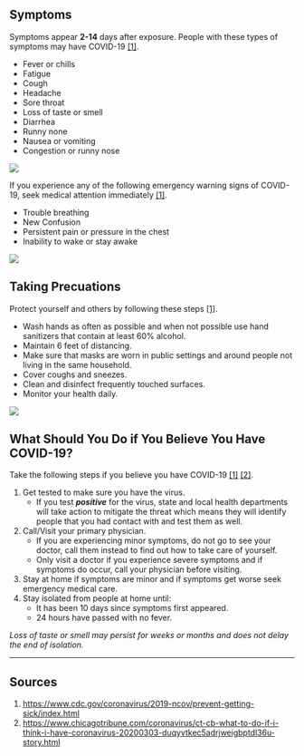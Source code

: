 ## Symptoms

Symptoms appear **2-14** days after exposure. People with these types of symptoms may have COVID-19 [[1]](https://www.cdc.gov/coronavirus/2019-ncov/prevent-getting-sick/index.html).

- Fever or chills     
- Fatigue
- Cough
- Headache
- Sore throat
- Loss of taste or smell
- Diarrhea
- Runny none
- Nausea or vomiting
- Congestion or runny nose
 
![](https://image.freepik.com/free-vector/symptoms-recommendations-coronavirus-2019-ncov_24877-62737.jpg)

If you experience any of the following emergency warning signs of COVID-19, seek medical attention immediately [[1]](https://www.cdc.gov/coronavirus/2019-ncov/prevent-getting-sick/index.html). 

- Trouble breathing
- New Confusion
- Persistent pain or pressure in the chest
- Inability to wake or stay awake

![](https://image.freepik.com/free-vector/emergency-word-concept-background_23-2147957318.jpg)

## Taking Precuations

Protect yourself and others by following these steps [[1]](https://www.cdc.gov/coronavirus/2019-ncov/prevent-getting-sick/index.html).

- Wash hands as often as possible and when not possible use hand sanitizers that contain at least 60% alcohol.
- Maintain 6 feet of distancing.
- Make sure that masks are worn in public settings and around people not living in the same household.
- Cover coughs and sneezes.
- Clean and disinfect frequently touched surfaces.
- Monitor your health daily. 

![](https://image.freepik.com/free-vector/social-distancing-concept_23-2148496450.jpg)

## What Should You Do if You Believe You Have COVID-19?
Take the following steps if you believe you have COVID-19 [[1]](https://www.cdc.gov/coronavirus/2019-ncov/prevent-getting-sick/index.html) [[2]](https://www.chicagotribune.com/coronavirus/ct-cb-what-to-do-if-i-think-i-have-coronavirus-20200303-duqyvtkec5adrjweigbptdl36u-story.html).

1. Get tested to make sure you have the virus.
    - If you test ***positive*** for the virus, state and local health departments will take action to mitigate the threat which means they will identify people that you had contact with and test them as well.
2. Call/Visit your primary physician.
    - If you are experiencing minor symptoms, do not go to see your doctor, call them instead to find out how to take care of yourself.
    - Only visit a doctor if you experience severe symptoms and if symptoms do occur, call your physician before visiting.
3. Stay at home if symptoms are minor and if symptoms get worse seek emergency medical care.
4. Stay isolated from people at home until:
    - It has been 10 days since symptoms first appeared.
    - 24 hours have passed with no fever.
    
*Loss of taste or smell may persist for weeks or months and does not delay the end of isolation.*

***

## Sources

1. https://www.cdc.gov/coronavirus/2019-ncov/prevent-getting-sick/index.html 
2. https://www.chicagotribune.com/coronavirus/ct-cb-what-to-do-if-i-think-i-have-coronavirus-20200303-duqyvtkec5adrjweigbptdl36u-story.html